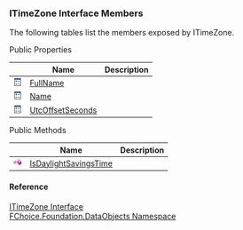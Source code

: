 ﻿### ITimeZone Interface Members

The following tables list the members exposed by ITimeZone.

Public Properties

|   | Name | Description |
| --- | --- | --- |
| ![ Property](dotnetimages/Property.png) | [FullName](fcSDK~FChoice.Foundation.DataObjects.ITimeZone~FullName.md) |   |
| ![ Property](dotnetimages/Property.png) | [Name](fcSDK~FChoice.Foundation.DataObjects.ITimeZone~Name.md) |   |
| ![ Property](dotnetimages/Property.png) | [UtcOffsetSeconds](fcSDK~FChoice.Foundation.DataObjects.ITimeZone~UtcOffsetSeconds.md) |   |

Public Methods

|   | Name | Description |
| --- | --- | --- |
| ![ Method](dotnetimages/Method.png) | [IsDaylightSavingsTime](fcSDK~FChoice.Foundation.DataObjects.ITimeZone~IsDaylightSavingsTime.md) |   |

#### Reference

[ITimeZone Interface](fcSDK~FChoice.Foundation.DataObjects.ITimeZone.md)  
[FChoice.Foundation.DataObjects Namespace](fcSDK~FChoice.Foundation.DataObjects_namespace.md)